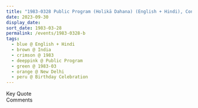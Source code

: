```yaml
---
title: "1983-0328 Public Program (Holikā Dahana) (English + Hindi), Concept and Reality, Birthday Celebration, Ajwan-E-Ghalib, New Delhi, India"
date: 2023-09-30
display_date: 
sort_date: 1983-03-28
permalink: /events/1983-0328-b
tags:
  - blue @ English + Hindi
  - brown @ India
  - crimson @ 1983
  - deeppink @ Public Program
  - green @ 1983-03
  - orange @ New Delhi
  - peru @ Birthday Celebration
---
```


<wave-list>
  <list-title color="green" width="75">Key Quote</list-title>
  <list-item color="BlanchedAlmond"  width="200"></list-item>
  <list-item color="Lavender"></list-item>
  <list-item color="BlanchedAlmond"></list-item>
</wave-list>

<br>

<wave-list>
  <list-title color="green" width="75">Comments</list-title>
  <list-item color="BlanchedAlmond"  width="200"></list-item>
  <list-item color="Lavender"></list-item>
  <list-item color="BlanchedAlmond"></list-item>
</wave-list>